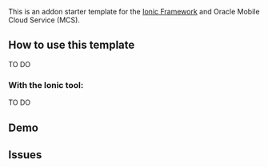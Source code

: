 This is an addon starter template for the [Ionic Framework](http://ionicframework.com/) and Oracle Mobile Cloud Service (MCS).

## How to use this template

TO DO

### With the Ionic tool:

TO DO


## Demo

## Issues

